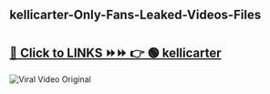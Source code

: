
 ## kellicarter-Only-Fans-Leaked-Videos-Files

# <h2><a href="https://mediaupload.pro?kellicarter">🔗 Click to LINKS ⏩⏩ 👉 🟢 kellicarter </a></h2>

<a href="https://mediaupload.pro?kellicarter" rel="nofollow" data-target="animated-image.originalLink"><img src="https://i.ibb.co.com/xMMVF88/686577567.gif" alt="Viral Video Original" style="max-width: 100%; display: inline-block;" data-target="animated-image.originalImage"></a>